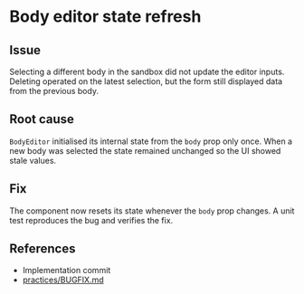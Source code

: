 # Body editor state refresh

## Issue
Selecting a different body in the sandbox did not update the editor inputs. Deleting operated on the latest selection, but the form still displayed data from the previous body.

## Root cause
`BodyEditor` initialised its internal state from the `body` prop only once. When a new body was selected the state remained unchanged so the UI showed stale values.

## Fix
The component now resets its state whenever the `body` prop changes. A unit test reproduces the bug and verifies the fix.

## References
- Implementation commit
- [practices/BUGFIX.md](../../practices/BUGFIX.md)
